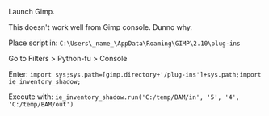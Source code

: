 Launch Gimp.

This doesn't work well from Gimp console. Dunno why.

Place script in: `C:\Users\_name_\AppData\Roaming\GIMP\2.10\plug-ins`


Go to Filters > Python-fu > Console

Enter: `import sys;sys.path=[gimp.directory+'/plug-ins']+sys.path;import ie_inventory_shadow;`

Execute with: `ie_inventory_shadow.run('C:/temp/BAM/in', '5', '4', 'C:/temp/BAM/out')`
